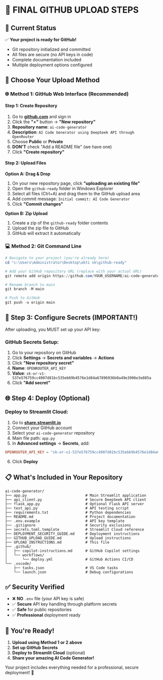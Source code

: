 # 🎯 FINAL GITHUB UPLOAD STEPS

## 📍 Current Status
✅ **Your project is ready for GitHub!**
- Git repository initialized and committed
- All files are secure (no API keys in code)
- Complete documentation included
- Multiple deployment options configured

## 🚀 Choose Your Upload Method

### 🌐 **Method 1: GitHub Web Interface (Recommended)**

#### Step 1: Create Repository
1. Go to **[github.com](https://github.com)** and sign in
2. Click the **"+"** button → **"New repository"**
3. **Repository name**: `ai-code-generator`
4. **Description**: `AI Code Generator using DeepSeek API through OpenRouter`
5. Choose **Public** or **Private**
6. **DON'T** check "Add a README file" (we have one)
7. Click **"Create repository"**

#### Step 2: Upload Files
**Option A: Drag & Drop**
1. On your new repository page, click **"uploading an existing file"**
2. Open the `github-ready` folder in Windows Explorer
3. Select all files (Ctrl+A) and drag them to the GitHub upload area
4. Add commit message: `Initial commit: AI Code Generator`
5. Click **"Commit changes"**

**Option B: Zip Upload**
1. Create a zip of the `github-ready` folder contents
2. Upload the zip file to GitHub
3. GitHub will extract it automatically

### 💻 **Method 2: Git Command Line**

```powershell
# Navigate to your project (you're already here)
cd "c:\Users\Administrator\Desktop\akti sk\github-ready"

# Add your GitHub repository URL (replace with your actual URL)
git remote add origin https://github.com/YOUR_USERNAME/ai-code-generator.git

# Rename branch to main
git branch -M main

# Push to GitHub
git push -u origin main
```

## 🔐 **Step 3: Configure Secrets (IMPORTANT!)**

After uploading, you MUST set up your API key:

### GitHub Secrets Setup:
1. Go to your repository on GitHub
2. Click **Settings** → **Secrets and variables** → **Actions**
3. Click **"New repository secret"**
4. **Name**: `OPENROUTER_API_KEY`
5. **Value**: `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`
6. Click **"Add secret"**

## 🌐 **Step 4: Deploy (Optional)**

### Deploy to Streamlit Cloud:
1. Go to **[share.streamlit.io](https://share.streamlit.io)**
2. Connect your GitHub account
3. Select your `ai-code-generator` repository
4. Main file path: `app.py`
5. In **Advanced settings** → **Secrets**, add:
```toml
OPENROUTER_API_KEY = "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"
```
6. Click **Deploy**

## 📋 **What's Included in Your Repository**

```
ai-code-generator/
├── app.py                           # Main Streamlit application
├── api_client.py                    # Secure DeepSeek API client  
├── flask_app.py                     # Optional Flask API server
├── test_api.py                      # API testing script
├── requirements.txt                 # Python dependencies
├── README.md                        # Project documentation
├── .env.example                     # API key template
├── .gitignore                       # Security exclusions
├── secrets.toml.template            # Streamlit Cloud reference
├── DEPLOYMENT_SECURITY_GUIDE.md     # Deployment instructions
├── GITHUB_UPLOAD_GUIDE.md           # Upload instructions
├── UPLOAD_INSTRUCTIONS.md           # This file
├── .github/
│   ├── copilot-instructions.md      # GitHub Copilot settings
│   └── workflows/
│       └── deploy.yml               # GitHub Actions CI/CD
└── .vscode/
    ├── tasks.json                   # VS Code tasks
    └── launch.json                  # Debug configurations
```

## ✅ **Security Verified**
- ❌ **NO** `.env` file (your API key is safe)
- ✅ **Secure** API key handling through platform secrets
- ✅ **Safe** for public repositories
- ✅ **Professional** deployment ready

## 🎉 **You're Ready!**

1. **Upload using Method 1 or 2 above**
2. **Set up GitHub Secrets**
3. **Deploy to Streamlit Cloud** (optional)
4. **Share your amazing AI Code Generator!**

Your project includes everything needed for a professional, secure deployment! 🚀
